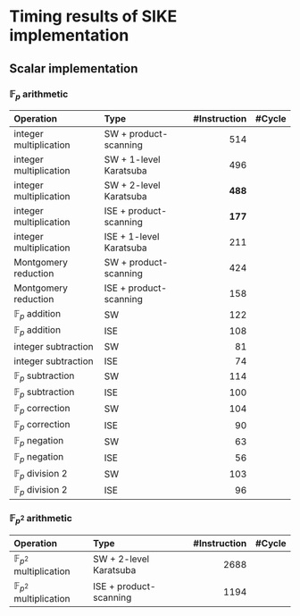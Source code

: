 # Timing results of SIKE implementation 

## Scalar implementation

### $\mathbb{F}_p$ arithmetic

| Operation                  | Type                    | #Instruction | #Cycle |
| :------------------------- | :---------------------- | ------------:| ------:|
| integer multiplication     | SW  + product-scanning  |        514   |        |
| integer multiplication     | SW  + 1-level Karatsuba |        496   |        |
| integer multiplication     | SW  + 2-level Karatsuba |      **488** |        |
| integer multiplication     | ISE + product-scanning  |      **177** |        |
| integer multiplication     | ISE + 1-level Karatsuba |        211   |        |
| Montgomery reduction       | SW  + product-scanning  |        424   |        |
| Montgomery reduction       | ISE + product-scanning  |        158   |        |
| $\mathbb{F}_p$ addition    | SW                      |        122   |        |
| $\mathbb{F}_p$ addition    | ISE                     |        108   |        |
| integer subtraction        | SW                      |         81   |        |
| integer subtraction        | ISE                     |         74   |        |
| $\mathbb{F}_p$ subtraction | SW                      |        114   |        |
| $\mathbb{F}_p$ subtraction | ISE                     |        100   |        |
| $\mathbb{F}_p$ correction  | SW                      |        104   |        |
| $\mathbb{F}_p$ correction  | ISE                     |         90   |        |
| $\mathbb{F}_p$ negation    | SW                      |         63   |        |
| $\mathbb{F}_p$ negation    | ISE                     |         56   |        |
| $\mathbb{F}_p$ division 2  | SW                      |        103   |        |
| $\mathbb{F}_p$ division 2  | ISE                     |         96   |        |

### $\mathbb{F}_{p^2}$ arithmetic

| Operation                             | Type                    | #Instruction | #Cycle |
| :------------------------------------ | :---------------------- | ------------:| ------:|
| $\mathbb{F}_{p^2}$ multiplication     | SW  + 2-level Karatsuba |       2688   |        |
| $\mathbb{F}_{p^2}$ multiplication     | ISE + product-scanning  |       1194   |        |